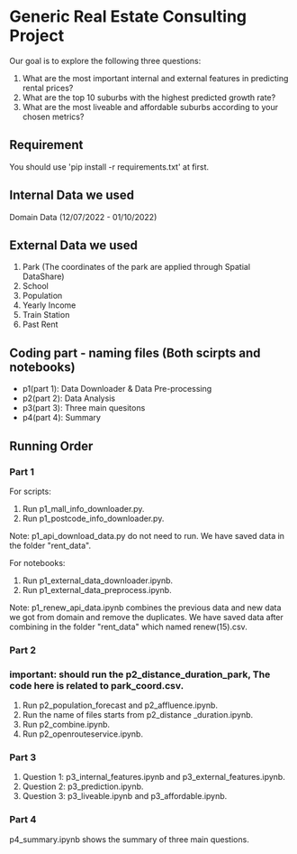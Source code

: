 # Generic Real Estate Consulting Project

Our goal is to explore the following three questions:

1. What are the most important internal and external features in predicting rental prices?
2. What are the top 10 suburbs with the highest predicted growth rate?
3. What are the most liveable and affordable suburbs according to your chosen metrics?

## Requirement

You should use 'pip install -r requirements.txt' at first.

## Internal Data we used

Domain Data (12/07/2022 - 01/10/2022)

## External Data we used

1. Park (The coordinates of the park are applied through Spatial DataShare)
2. School
3. Population
4. Yearly Income
5. Train Station
6. Past Rent

## Coding part - naming files (Both scirpts and notebooks)

- p1(part 1): Data Downloader & Data Pre-processing
- p2(part 2): Data Analysis
- p3(part 3): Three main quesitons
- p4(part 4): Summary
  
## Running Order

### Part 1

For scripts:

1. Run p1_mall_info_downloader.py.
2. Run p1_postcode_info_downloader.py.

Note: p1_api_download_data.py do not need to run. We have saved data in the folder "rent_data".

For notebooks:

1. Run p1_external_data_downloader.ipynb.
2. Run p1_external_data_preprocess.ipynb.

Note: p1_renew_api_data.ipynb combines the previous data and new data we got from domain and remove the duplicates. We have saved data after combining in the folder "rent_data" which named renew(15).csv.

### Part 2

### important: should run the p2_distance_duration_park, The code here is related to park_coord.csv.
1. Run p2_population_forecast and p2_affluence.ipynb.
2. Run the name of files starts from p2_distance _duration.ipynb.
3. Run p2_combine.ipynb.
4. Run p2_openrouteservice.ipynb.

### Part 3

1. Question 1: p3_internal_features.ipynb and p3_external_features.ipynb.
2. Question 2: p3_prediction.ipynb.
3. Question 3: p3_liveable.ipynb and p3_affordable.ipynb.

### Part 4

p4_summary.ipynb shows the summary of three main questions.
